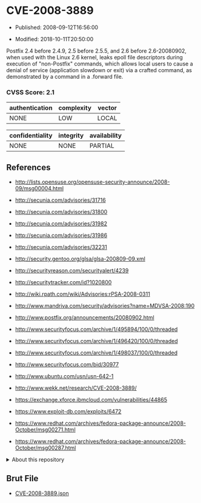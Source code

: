 # CVE-2008-3889

- Published: 2008-09-12T16:56:00

- Modified: 2018-10-11T20:50:00

Postfix 2.4 before 2.4.9, 2.5 before 2.5.5, and 2.6 before 2.6-20080902, when used with the Linux 2.6 kernel, leaks epoll file descriptors during execution of "non-Postfix" commands, which allows local users to cause a denial of service (application slowdown or exit) via a crafted command, as demonstrated by a command in a .forward file.

### CVSS Score: **2.1**

| authentication | complexity | vector |
| --- | --- | --- |
| NONE | LOW | LOCAL |

| confidentiality | integrity | availability |
| --- | --- | --- |
| NONE | NONE | PARTIAL |

## References

* http://lists.opensuse.org/opensuse-security-announce/2008-09/msg00004.html

* http://secunia.com/advisories/31716

* http://secunia.com/advisories/31800

* http://secunia.com/advisories/31982

* http://secunia.com/advisories/31986

* http://secunia.com/advisories/32231

* http://security.gentoo.org/glsa/glsa-200809-09.xml

* http://securityreason.com/securityalert/4239

* http://securitytracker.com/id?1020800

* http://wiki.rpath.com/wiki/Advisories:rPSA-2008-0311

* http://www.mandriva.com/security/advisories?name=MDVSA-2008:190

* http://www.postfix.org/announcements/20080902.html

* http://www.securityfocus.com/archive/1/495894/100/0/threaded

* http://www.securityfocus.com/archive/1/496420/100/0/threaded

* http://www.securityfocus.com/archive/1/498037/100/0/threaded

* http://www.securityfocus.com/bid/30977

* http://www.ubuntu.com/usn/usn-642-1

* http://www.wekk.net/research/CVE-2008-3889/

* https://exchange.xforce.ibmcloud.com/vulnerabilities/44865

* https://www.exploit-db.com/exploits/6472

* https://www.redhat.com/archives/fedora-package-announce/2008-October/msg00271.html

* https://www.redhat.com/archives/fedora-package-announce/2008-October/msg00287.html

<details>
<summary>About this repository</summary> 

  This repository is part of the project [Live Hack CVE](https://github.com/Live-Hack-CVE). Main website can be found [www.live-hack.org](https://www.live-hack.org) 
  
  Made by [Sn0wAlice](https://github.com/Sn0wAlice) for the people that care about security and need to have a feed of the latest CVEs. Hope you enjoy it, don't forget to star the repo and follow me on [Twitter](https://twitter.com/Sn0wAlice) and [Github](https://github.com/Sn0wAlice). And that is my [personnal website](https://www.alice-snow.me/)

  - [Home Page](https://github.com/Live-Hack-CVE)
  - [Framework](https://github.com/Live-Hack-CVE/cve-framework)
  - [CVE database](https://github.com/Live-Hack-CVE/full_database)
  - [Changelog](https://github.com/Live-Hack-CVE/Changelog)
</details>

## Brut File

* [CVE-2008-3889.json](https://raw.githubusercontent.com/Live-Hack-CVE/full_database/main/cves/2008/CVE-2008-3889.json)

